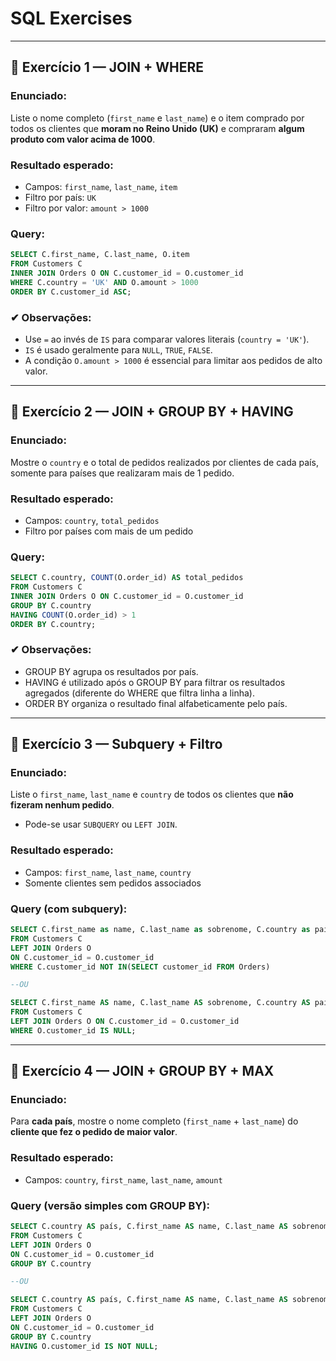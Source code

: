 # SQL Exercises

---

## 🔹 Exercício 1 — JOIN + WHERE

### **Enunciado:**

Liste o nome completo (`first_name` e `last_name`) e o item comprado por todos os clientes que **moram no Reino Unido (UK)** e compraram **algum produto com valor acima de 1000**.

### **Resultado esperado:**
- Campos: `first_name`, `last_name`, `item`
- Filtro por país: `UK`
- Filtro por valor: `amount > 1000`

### **Query:**

```sql
SELECT C.first_name, C.last_name, O.item
FROM Customers C
INNER JOIN Orders O ON C.customer_id = O.customer_id
WHERE C.country = 'UK' AND O.amount > 1000
ORDER BY C.customer_id ASC;
```
### ✔ Observações:
- Use `=` ao invés de `IS` para comparar valores literais (`country = 'UK'`).
- `IS` é usado geralmente para `NULL`, `TRUE`, `FALSE`.
- A condição `O.amount > 1000` é essencial para limitar aos pedidos de alto valor.

---

## 🔹 Exercício 2 — JOIN + GROUP BY + HAVING

### **Enunciado:**

Mostre o `country` e o total de pedidos realizados por clientes de cada país, somente para países que realizaram mais de 1 pedido.

### **Resultado esperado:**
- Campos: `country`, `total_pedidos`
- Filtro por países com mais de um pedido

### **Query:**

```sql
SELECT C.country, COUNT(O.order_id) AS total_pedidos
FROM Customers C
INNER JOIN Orders O ON C.customer_id = O.customer_id
GROUP BY C.country
HAVING COUNT(O.order_id) > 1
ORDER BY C.country;
```
### ✔ Observações:
- GROUP BY agrupa os resultados por país.
- HAVING é utilizado após o GROUP BY para filtrar os resultados agregados (diferente do WHERE que filtra linha a linha).
- ORDER BY organiza o resultado final alfabeticamente pelo país.


---


## 🔹 Exercício 3 — Subquery + Filtro

### **Enunciado:**

Liste o `first_name`, `last_name` e `country` de todos os clientes que **não fizeram nenhum pedido**.

- Pode-se usar `SUBQUERY` ou `LEFT JOIN`.

### **Resultado esperado:**
- Campos: `first_name`, `last_name`, `country`
- Somente clientes sem pedidos associados

### **Query (com subquery):**

```sql
SELECT C.first_name as name, C.last_name as sobrenome, C.country as país
FROM Customers C
LEFT JOIN Orders O
ON C.customer_id = O.customer_id
WHERE C.customer_id NOT IN(SELECT customer_id FROM Orders)

--OU

SELECT C.first_name AS name, C.last_name AS sobrenome, C.country AS país
FROM Customers C
LEFT JOIN Orders O ON C.customer_id = O.customer_id
WHERE O.customer_id IS NULL;
```
---

## 🔹 Exercício 4 — JOIN + GROUP BY + MAX

### **Enunciado:**

Para **cada país**, mostre o nome completo (`first_name` + `last_name`) do **cliente que fez o pedido de maior valor**.

### **Resultado esperado:**
- Campos: `country`, `first_name`, `last_name`, `amount`

### **Query (versão simples com GROUP BY):**

```sql
SELECT C.country AS país, C.first_name AS name, C.last_name AS sobrenome, MAX(amount) as quantidade
FROM Customers C
LEFT JOIN Orders O 
ON C.customer_id = O.customer_id
GROUP BY C.country

--OU

SELECT C.country AS país, C.first_name AS name, C.last_name AS sobrenome, MAX(amount) as quantidade
FROM Customers C
LEFT JOIN Orders O 
ON C.customer_id = O.customer_id
GROUP BY C.country
HAVING O.customer_id IS NOT NULL;
```
